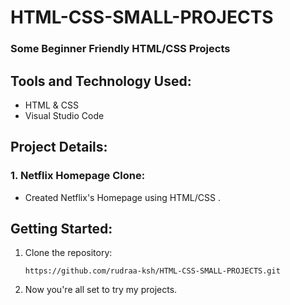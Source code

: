 # HTML-CSS-SMALL-PROJECTS

### Some Beginner Friendly HTML/CSS Projects

## Tools and Technology Used:
- HTML & CSS
- Visual Studio Code

## Project Details:
  ### 1. Netflix Homepage Clone:
  - Created Netflix's Homepage using HTML/CSS .

## Getting Started:
1. Clone the repository:
   ```
   https://github.com/rudraa-ksh/HTML-CSS-SMALL-PROJECTS.git
   ```
2. Now you're all set to try my projects.
